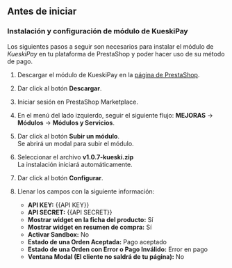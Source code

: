 ## Antes de iniciar

### Instalación y configuración de módulo de KueskiPay
Los siguientes pasos a seguir son necesarios para instalar el módulo de _KueskiPay_ en tu plataforma de PrestaShop y poder hacer uso de su método de pago. 

1. Descargar el módulo de KueskiPay en la [página de PrestaShop](https://addons.prestashop.com/es/pago-tarjeta-carteras-digitales/51986-kueski-pay-compra-a-plazos-y-sin-tarjeta.html). 

2. Dar click al botón **Descargar**.

3. Iniciar sesión en PrestaShop Marketplace. 

4. En el menú del lado izquierdo, seguir el siguiente flujo: **MEJORAS** -> **Módulos** -> **Módulos y Servicios**. 

5. Dar click al botón **Subir un módulo**. <br>
Se abrirá un modal para subir el módulo. 

6. Seleccionar el archivo **v1.0.7-kueski.zip** <br>
La instalación iniciará automáticamente. 

7. Dar click al botón **Configurar**.

8. Llenar los campos con la siguiente información:
   * **API KEY:** {{API KEY}} <br>
   * **API SECRET:** {{API SECRET}} <br>
   * **Mostrar widget en la ficha del producto:** Sí <br>
   * **Mostrar widget en resumen de compra:** Sí <br>
   * **Activar Sandbox:** No <br>
   * **Estado de una Orden Aceptada:** Pago aceptado <br>
   * **Estado de una Orden con Error o Pago Inválido:** Error en pago <br>
   * **Ventana Modal (El cliente no saldrá de tu página):** No <br>
 
